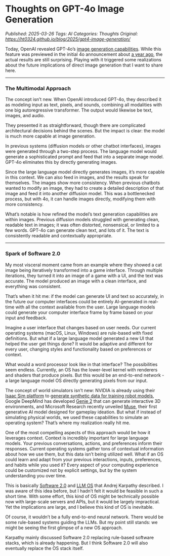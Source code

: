 # Thoughts on GPT-4o Image Generation
_Published: 2025-03-26_
_Tags: AI_
_Categories: Thoughts_
_Original: https://ht0324.github.io/blog/2025/gpt4-image-generation/_

<p>Today, OpenAI revealed GPT-4o’s <a href="https://openai.com/index/introducing-4o-image-generation/">image generation capabilities</a>. While this feature was previewed in the initial 4o announcement about <a href="https://openai.com/index/hello-gpt-4o/">a year ago</a>, the actual results are still surprising. Playing with it triggered some realizations about the future implications of direct image generation that I want to share here.</p>

<hr />

<h3 id="the-multimodal-approach">The Multimodal Approach</h3>

<p>The concept isn’t new. When OpenAI introduced GPT-4o, they described it as modeling input as text, pixels, and sounds, combining all modalities with one big autoregressive transformer. The output would likewise be text, images, and audio.</p>

<p>They presented it as straightforward, though there are complicated architectural decisions behind the scenes. But the impact is clear: the model is much more capable at image generation.</p>

<p>In previous systems (diffusion models or other chatbot interfaces), images were generated through a two-step process. The language model would generate a sophisticated prompt and feed that into a separate image model. GPT-4o eliminates this by directly generating images.</p>

<p>Since the large language model directly generates images, it’s more capable in this context. We can also feed in images, and the results speak for themselves. The images show more consistency. When previous chatbots wanted to modify an image, they had to create a detailed description of that image and feed it into another diffusion model. This was a bottlenecked process, but with 4o, it can handle images directly, modifying them with more consistency.</p>

<p>What’s notable is how refined the model’s text generation capabilities are within images. Previous diffusion models struggled with generating clean, readable text in images; it was often distorted, nonsensical, or limited to a few words. GPT-4o can generate clean text, and lots of it. The text is consistently readable and contextually appropriate.</p>

<hr />

<h3 id="spark-of-software-20">Spark of Software 2.0</h3>

<p>My most visceral moment came from an example where they showed a cat image being iteratively transformed into a game interface. Through multiple iterations, they turned it into an image of a game with a UI, and the text was accurate. The model produced an image with a clean interface, and everything was consistent.</p>

<p>That’s when it hit me: if the model can generate UI and text so accurately, in the future our computer interfaces could be entirely AI-generated in real-time with all the context available from the user. Large language models could generate your computer interface frame by frame based on your input and feedback.</p>

<p>Imagine a user interface that changes based on user needs. Our current operating systems (macOS, Linux, Windows) are rule-based with fixed definitions. But what if a large language model generated a new UI that helped the user get things done? It would be adaptive and different for every user, changing styles and functionality based on preferences or context.</p>

<p>What would a word processor look like in that interface? The possibilities seem endless. Currently, an OS has the lower-level kernel with renderers and shaders that produce pixels. But this would be an end-to-end network - a large language model OS directly generating pixels from our input.</p>

<p>The concept of world simulators isn’t new: NVIDIA is already using their <a href="https://blogs.nvidia.com/blog/what-is-robotics-simulation/">Isaac Sim platform</a> to <a href="https://blogs.nvidia.com/blog/openusd-sdg-advance-robot-learning/">generate synthetic data for training robot models</a>, Google DeepMind has developed <a href="https://deepmind.google/discover/blog/genie-2-a-large-scale-foundation-world-model/">Genie 2</a> that can generate interactive 3D environments, and Microsoft Research recently unveiled <a href="https://www.microsoft.com/en-us/research/blog/introducing-muse-our-first-generative-ai-model-designed-for-gameplay-ideation/">Muse</a>, their first generative AI model designed for gameplay ideation. But what if instead of simulating physical worlds, we used these capabilities to simulate an operating system? That’s where my realization really hit me.</p>

<p>One of the most compelling aspects of this approach would be how it leverages context. Context is incredibly important for large language models. Your previous conversations, actions, and preferences inform their responses. Current operating systems gather tons of contextual information about how we use them, but this data isn’t being utilized well. What if an OS could learn and adapt from your previous interactions, inputs, preferences, and habits while you used it? Every aspect of your computing experience could be customized not by explicit settings, but by the system understanding you over time.</p>

<p>This is basically <a href="https://karpathy.medium.com/software-2-0-a64152b37c35">Software 2.0</a> and <a href="https://x.com/karpathy/status/1723140519554105733">LLM OS</a> that Andrej Karpathy described. I was aware of this idea before, but I hadn’t felt it would be feasible in such a short time. With some effort, this kind of OS might be technically possible now with large-scale servers and APIs, but it would be largely impractical. Yet the implications are large, and I believe this kind of OS is inevitable.</p>

<p>Of course, it wouldn’t be a fully end-to-end neural network. There would be some rule-based systems guiding the LLMs. But my point still stands: we might be seeing the first glimpse of a new OS approach.</p>

<p>Karpathy mainly discussed Software 2.0 replacing rule-based software stacks, which is already happening. But I think Software 2.0 will also eventually replace the OS stack itself.</p>
